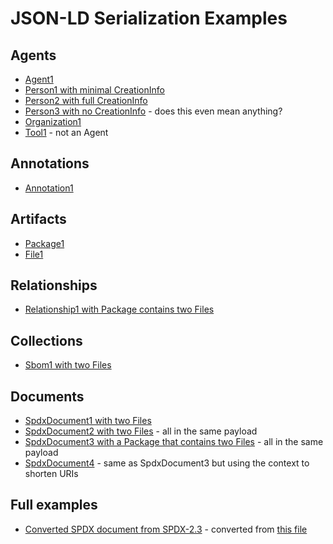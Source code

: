 # JSON-LD Serialization Examples

## Agents

- [Agent1](examples/agent1.json)
- [Person1 with minimal CreationInfo](examples/person1.json)
- [Person2 with full CreationInfo](examples/person2.json)
- [Person3 with no CreationInfo](examples/person3.json) - does this even mean anything?
- [Organization1](examples/org1.json)
- [Tool1](examples/tool1.json) - not an Agent

## Annotations

- [Annotation1](examples/annotation1.json)

## Artifacts

- [Package1](examples/package1.json)
- [File1](examples/file1.json)

## Relationships

- [Relationship1 with Package contains two Files](examples/spdx_document3.json)

## Collections

- [Sbom1 with two Files](examples/sbom1.json)

## Documents

- [SpdxDocument1 with two Files](examples/spdx_document1.json)
- [SpdxDocument2 with two Files](examples/spdx_document2.json) - all in the same payload
- [SpdxDocument3 with a Package that contains two Files](examples/spdx_document3.json) - all in the same payload
- [SpdxDocument4](examples/spdx_document4.json) - same as SpdxDocument3 but using the context to shorten URIs

## Full examples

- [Converted SPDX document from SPDX-2.3](examples/converted_from_spdx_2.json) - converted from [this file](https://github.com/spdx/spdx-spec/blob/development/v2.3.1/examples/SPDXJSONExample-v2.3.spdx.json)
